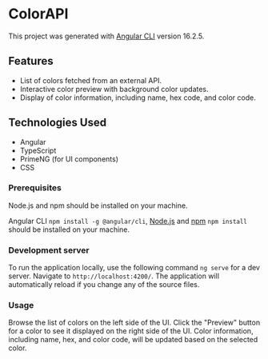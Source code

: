 # ColorAPI

This project was generated with [Angular CLI](https://github.com/angular/angular-cli) version 16.2.5.

## Features

- List of colors fetched from an external API.
- Interactive color preview with background color updates.
- Display of color information, including name, hex code, and color code.
  
## Technologies Used

- Angular
- TypeScript
- PrimeNG (for UI components)
- CSS
  
### Prerequisites

Node.js and npm should be installed on your machine.

Angular CLI `npm install -g @angular/cli`, [Node.js](https://nodejs.org/) and [npm](https://www.npmjs.com/) `npm install
` should be installed on your machine.
  
### Development server

To run the application locally, use the following command `ng serve` for a dev server. Navigate to `http://localhost:4200/`. The application will automatically reload if you change any of the source files.

### Usage

Browse the list of colors on the left side of the UI.
Click the "Preview" button for a color to see it displayed on the right side of the UI.
Color information, including name, hex, and color code, will be updated based on the selected color.
